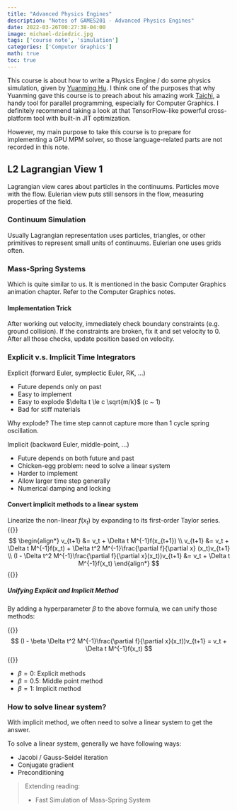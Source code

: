 ```yaml
---
title: "Advanced Physics Engines"
description: "Notes of GAMES201 - Advanced Physics Engines"
date: 2022-03-26T00:27:38-04:00
image: michael-dziedzic.jpg
tags: ['course note', 'simulation']
categories: ['Computer Graphics']
math: true
toc: true
---
```


This course is about how to write a Physics Engine / do some physics simulation, given by [Yuanming Hu](https://yuanming.taichi.graphics/). I think one of the purposes that why Yuanming gave this course is to preach about his amazing work [Taichi](https://taichi.graphics/), a handy tool for parallel programming, especially for Computer Graphics. I definitely recommend taking a look at that TensorFlow-like powerful cross-platform tool with built-in JIT optimization.

However, my main purpose to take this course is to prepare for implementing a GPU MPM solver, so those language-related parts are not recorded in this note.


## L2 Lagrangian View 1
Lagrangian view cares about particles in the continuums. Particles move with the flow. Eulerian view puts still sensors in the flow, measuring properties of the field.

### Continuum Simulation
Usually Lagrangian representation uses particles, triangles, or other primitives to represent small units of continuums. Eulerian one uses grids often.

### Mass-Spring Systems
Which is quite similar to us. It is mentioned in the basic Computer Graphics animation chapter. Refer to the Computer Graphics notes.

#### Implementation Trick
After working out velocity, immediately check boundary constraints (e.g. ground collision). If the constraints are broken, fix it and set velocity to 0. After all those checks, update position based on velocity.

### Explicit v.s. Implicit Time Integrators
Explicit (forward Euler, symplectic Euler, RK, ...)
- Future depends only on past
- Easy to implement
- Easy to explode $\delta t \le c \sqrt{m/k}$ (c ~ 1)
- Bad for stiff materials

Why explode? The time step cannot capture more than 1 cycle spring oscillation.

Implicit (backward Euler, middle-point, ...)
- Future depends on both future and past
- Chicken-egg problem: need to solve a linear system
- Harder to implement
- Allow larger time step generally
- Numerical damping and locking

#### Convert implicit methods to a linear system
Linearize the non-linear $f(x_t)$ by expanding to its first-order Taylor series.
{{<asis>}}
$$
\begin{align*}
v_{t+1} &= v_t + \Delta t M^{-1}f(x_{t+1}) \\
v_{t+1} &= v_t + \Delta t M^{-1}f(x_t) + \Delta t^2 M^{-1}\frac{\partial f}{\partial x} (x_t)v_{t+1} \\
(I - \Delta t^2 M^{-1}\frac{\partial f}{\partial x}(x_t))v_{t+1} &= v_t + \Delta t M^{-1}f(x_t)
\end{align*}
$$
{{</asis>}}

##### Unifying Explicit and Implicit Method
By adding a hyperparameter $\beta$ to the above formula, we can unify those methods:

{{<asis>}}
$$
(I - \beta \Delta t^2 M^{-1}\frac{\partial f}{\partial x}(x_t))v_{t+1} = v_t + \Delta t M^{-1}f(x_t)
$$
{{</asis>}}

- $\beta = 0$: Explicit methods
- $\beta = 0.5$: Middle point method
- $\beta = 1$: Implicit method

### How to solve linear system?
With implicit method, we often need to solve a linear system to get the answer.

To solve a linear system, generally we have following ways:
- Jacobi / Gauss-Seidel iteration
- Conjugate gradient
- Preconditioning

> Extending reading:
> - Fast Simulation of Mass-Spring System
